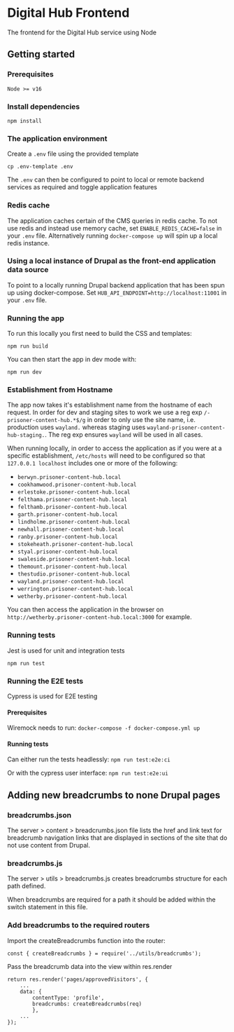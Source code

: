 # Digital Hub Frontend

The frontend for the Digital Hub service using Node

## Getting started

### Prerequisites

    Node >= v16

### Install dependencies

    npm install

### The application environment

Create a `.env` file using the provided template

    cp .env-template .env

The `.env` can then be configured to point to local or remote backend services as required and toggle application features

### Redis cache

The application caches certain of the CMS queries in redis cache. To not use redis and instead use memory cache, set `ENABLE_REDIS_CACHE=false` in your `.env` file. Alternatively running `docker-compose up` will spin up a local redis instance.

### Using a local instance of Drupal as the front-end application data source

To point to a locally running Drupal backend application that has been spun up using docker-compose.
Set `HUB_API_ENDPOINT=http://localhost:11001` in your `.env` file.

### Running the app

To run this locally you first need to build the CSS and templates:

    npm run build

You can then start the app in dev mode with:

    npm run dev

### Establishment from Hostname

The app now takes it's establishment name from the hostname of each request. In order for dev and staging sites to work we use a reg exp `/-prisoner-content-hub.*$/g` in order to only use the site name, i.e. production uses `wayland.` whereas staging uses `wayland-prisoner-content-hub-staging.`. The reg exp ensures `wayland` will be used in all cases.

When running locally, in order to access the application as if you were at a specific establishment, `/etc/hosts` will need to be configured so that `127.0.0.1 localhost` includes one or more of the following:

- `berwyn.prisoner-content-hub.local`
- `cookhamwood.prisoner-content-hub.local`
- `erlestoke.prisoner-content-hub.local`
- `felthama.prisoner-content-hub.local`
- `felthamb.prisoner-content-hub.local`
- `garth.prisoner-content-hub.local`
- `lindholme.prisoner-content-hub.local`
- `newhall.prisoner-content-hub.local`
- `ranby.prisoner-content-hub.local`
- `stokeheath.prisoner-content-hub.local`
- `styal.prisoner-content-hub.local`
- `swaleside.prisoner-content-hub.local`
- `themount.prisoner-content-hub.local`
- `thestudio.prisoner-content-hub.local`
- `wayland.prisoner-content-hub.local`
- `werrington.prisoner-content-hub.local`
- `wetherby.prisoner-content-hub.local`

You can then access the application in the browser on `http://wetherby.prisoner-content-hub.local:3000` for example.

### Running tests

Jest is used for unit and integration tests

`npm run test`

### Running the E2E tests

Cypress is used for E2E testing

#### Prerequisites

Wiremock needs to run:
`docker-compose -f docker-compose.yml up`

#### Running tests

Can either run the tests headlessly:
`npm run test:e2e:ci`

Or with the cypress user interface:
`npm run test:e2e:ui`

## Adding new breadcrumbs to none Drupal pages

### breadcrumbs.json

The server > content > breadcrumbs.json file lists the href and link text for breadcrumb navigation links that are displayed in sections of the site that do not use content from Drupal.

### breadcrumbs.js

The server > utils > breadcrumbs.js creates breadcrumbs structure for each path defined.

When breadcrumbs are required for a path it should be added within the switch statement in this file.

### Add breadcrumbs to the required routers

Import the createBreadcrumbs function into the router:

```
const { createBreadcrumbs } = require('../utils/breadcrumbs');
```

Pass the breadcrumb data into the view within res.render

```
return res.render('pages/approvedVisitors', {
    ...
    data: {
        contentType: 'profile',
        breadcrumbs: createBreadcrumbs(req)
        },
    ...
});
```
